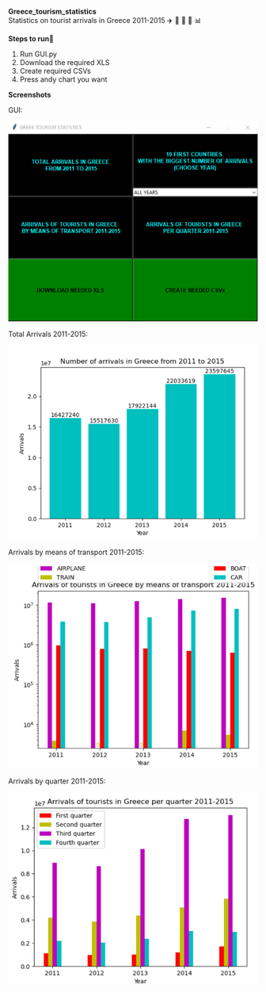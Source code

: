 **Greece_tourism_statistics**  
Statistics on tourist arrivals in Greece 2011-2015 :airplane: :car: :train: :ship: :bar_chart:  

**Steps to run**:runner:

1. Run GUI.py
2. Download the required XLS
3. Create required CSVs
4. Press andy chart you want
 
 
**Screenshots**  

GUI:

![](/Screenshots/gui_en.png)

Total Arrivals 2011-2015:

![](/Screenshots/Total_arrivals.png)

Arrivals by means of transport 2011-2015:

![](/Screenshots/by_means.png)

Arrivals by quarter 2011-2015:

![](/Screenshots/quarter.png)

